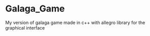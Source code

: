 # Galaga_Game
My version of galaga game made in c++ with allegro library for the graphical interface
